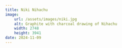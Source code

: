 ```yaml
---
title: Niki Nihachu
image:
    url: /assets/images/niki.jpg
    alt: Graphite with charcoal drawing of Nihachu
    width: 2748
    height: 3941
date: 2024-11-09
---
```

